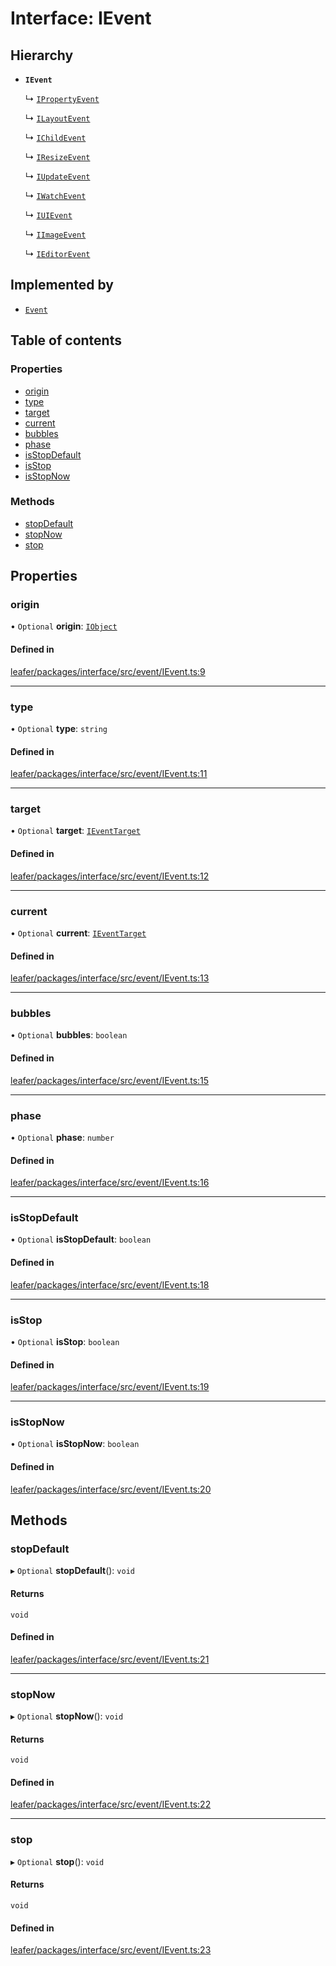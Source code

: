 # Interface: IEvent

## Hierarchy

- **`IEvent`**

  ↳ [`IPropertyEvent`](IPropertyEvent.md)

  ↳ [`ILayoutEvent`](ILayoutEvent.md)

  ↳ [`IChildEvent`](IChildEvent.md)

  ↳ [`IResizeEvent`](IResizeEvent.md)

  ↳ [`IUpdateEvent`](IUpdateEvent.md)

  ↳ [`IWatchEvent`](IWatchEvent.md)

  ↳ [`IUIEvent`](IUIEvent.md)

  ↳ [`IImageEvent`](IImageEvent.md)

  ↳ [`IEditorEvent`](IEditorEvent.md)

## Implemented by

- [`Event`](../classes/Event.md)

## Table of contents

### Properties

- [origin](IEvent.md#origin)
- [type](IEvent.md#type)
- [target](IEvent.md#target)
- [current](IEvent.md#current)
- [bubbles](IEvent.md#bubbles)
- [phase](IEvent.md#phase)
- [isStopDefault](IEvent.md#isstopdefault)
- [isStop](IEvent.md#isstop)
- [isStopNow](IEvent.md#isstopnow)

### Methods

- [stopDefault](IEvent.md#stopdefault)
- [stopNow](IEvent.md#stopnow)
- [stop](IEvent.md#stop)

## Properties

### origin

• `Optional` **origin**: [`IObject`](IObject.md)

#### Defined in

[leafer/packages/interface/src/event/IEvent.ts:9](https://github.com/leaferjs/leafer/blob/0c6b9de/packages/interface/src/event/IEvent.ts#L9)

___

### type

• `Optional` **type**: `string`

#### Defined in

[leafer/packages/interface/src/event/IEvent.ts:11](https://github.com/leaferjs/leafer/blob/0c6b9de/packages/interface/src/event/IEvent.ts#L11)

___

### target

• `Optional` **target**: [`IEventTarget`](IEventTarget.md)

#### Defined in

[leafer/packages/interface/src/event/IEvent.ts:12](https://github.com/leaferjs/leafer/blob/0c6b9de/packages/interface/src/event/IEvent.ts#L12)

___

### current

• `Optional` **current**: [`IEventTarget`](IEventTarget.md)

#### Defined in

[leafer/packages/interface/src/event/IEvent.ts:13](https://github.com/leaferjs/leafer/blob/0c6b9de/packages/interface/src/event/IEvent.ts#L13)

___

### bubbles

• `Optional` **bubbles**: `boolean`

#### Defined in

[leafer/packages/interface/src/event/IEvent.ts:15](https://github.com/leaferjs/leafer/blob/0c6b9de/packages/interface/src/event/IEvent.ts#L15)

___

### phase

• `Optional` **phase**: `number`

#### Defined in

[leafer/packages/interface/src/event/IEvent.ts:16](https://github.com/leaferjs/leafer/blob/0c6b9de/packages/interface/src/event/IEvent.ts#L16)

___

### isStopDefault

• `Optional` **isStopDefault**: `boolean`

#### Defined in

[leafer/packages/interface/src/event/IEvent.ts:18](https://github.com/leaferjs/leafer/blob/0c6b9de/packages/interface/src/event/IEvent.ts#L18)

___

### isStop

• `Optional` **isStop**: `boolean`

#### Defined in

[leafer/packages/interface/src/event/IEvent.ts:19](https://github.com/leaferjs/leafer/blob/0c6b9de/packages/interface/src/event/IEvent.ts#L19)

___

### isStopNow

• `Optional` **isStopNow**: `boolean`

#### Defined in

[leafer/packages/interface/src/event/IEvent.ts:20](https://github.com/leaferjs/leafer/blob/0c6b9de/packages/interface/src/event/IEvent.ts#L20)

## Methods

### stopDefault

▸ `Optional` **stopDefault**(): `void`

#### Returns

`void`

#### Defined in

[leafer/packages/interface/src/event/IEvent.ts:21](https://github.com/leaferjs/leafer/blob/0c6b9de/packages/interface/src/event/IEvent.ts#L21)

___

### stopNow

▸ `Optional` **stopNow**(): `void`

#### Returns

`void`

#### Defined in

[leafer/packages/interface/src/event/IEvent.ts:22](https://github.com/leaferjs/leafer/blob/0c6b9de/packages/interface/src/event/IEvent.ts#L22)

___

### stop

▸ `Optional` **stop**(): `void`

#### Returns

`void`

#### Defined in

[leafer/packages/interface/src/event/IEvent.ts:23](https://github.com/leaferjs/leafer/blob/0c6b9de/packages/interface/src/event/IEvent.ts#L23)
